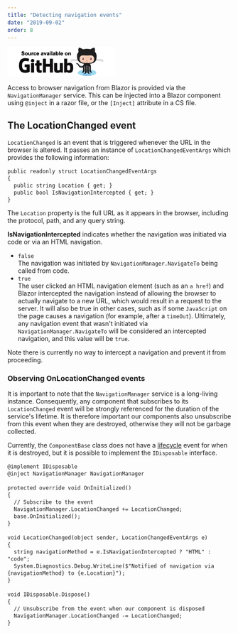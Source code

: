 ```yaml
---
title: "Detecting navigation events"
date: "2019-09-02"
order: 8
---
```


[![](images/SourceLink.png)](https://github.com/mrpmorris/blazor-university/tree/master/src/Routing/NavigatingViaCode)

Access to browser navigation from Blazor is provided via the `NavigationManager` service.
This can be injected into a Blazor component using `@inject` in a razor file, or the `[Inject]` attribute in a CS file.

## The LocationChanged event

`LocationChanged` is an event that is triggered whenever the URL in the browser is altered.
It passes an instance of `LocationChangedEventArgs` which provides the following information:

```razor
public readonly struct LocationChangedEventArgs
{
  public string Location { get; }
  public bool IsNavigationIntercepted { get; }
}
```

The `Location` property is the full URL as it appears in the browser, including the protocol, path, and any query string.

**IsNavigationIntercepted** indicates whether the navigation was initiated via code or via an HTML navigation.

- `false`  
    The navigation was initiated by `NavigationManager.NavigateTo` being called from code.
- `true`  
    The user clicked an HTML navigation element (such as an `a href`) and Blazor intercepted the navigation instead of
    allowing the browser to actually navigate to a new URL, which would result in a request to the server.
    It will also be true in other cases, such as if some `JavaScript` on the page causes a navigation
    (for example, after a `timeOut`).
    Ultimately, any navigation event that wasn't initiated via `NavigationManager.NavigateTo` will be considered an intercepted
    navigation, and this value will be `true`.

Note there is currently no way to intercept a navigation and prevent it from proceeding.

### Observing OnLocationChanged events

It is important to note that the `NavigationManager` service is a long-living instance.
Consequently, any component that subscribes to its `LocationChanged` event will be strongly referenced for the duration
of the service's lifetime.
It is therefore important our components also unsubscribe from this event when they are destroyed,
otherwise they will not be garbage collected.

Currently, the `ComponentBase` class does not have a [lifecycle](http://blazor-university.com/components/component-lifecycles/)
event for when it is destroyed, but it is possible to implement the `IDisposable` interface.

```razor
@implement IDisposable
@inject NavigationManager NavigationManager

protected override void OnInitialized()
{
  // Subscribe to the event
  NavigationManager.LocationChanged += LocationChanged;
  base.OnInitialized();
}

void LocationChanged(object sender, LocationChangedEventArgs e)
{
  string navigationMethod = e.IsNavigationIntercepted ? "HTML" : "code";
  System.Diagnostics.Debug.WriteLine($"Notified of navigation via {navigationMethod} to {e.Location}");
}

void IDisposable.Dispose()
{
  // Unsubscribe from the event when our component is disposed
  NavigationManager.LocationChanged -= LocationChanged;
}
```
